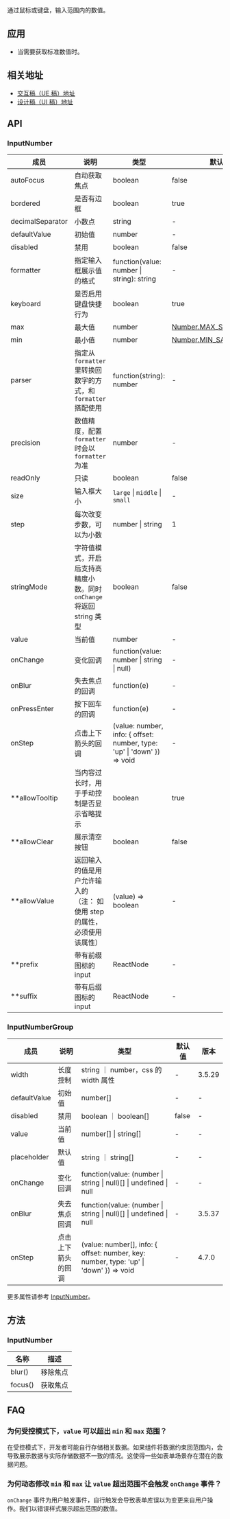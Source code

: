 通过鼠标或键盘，输入范围内的数值。
## 应用
- 当需要获取标准数值时。
## 相关地址
- [交互稿（UE 稿）地址](http://192.168.1.90/%E5%8D%97%E8%AE%AF%E7%BB%84%E4%BB%B6%E8%AE%BE%E8%AE%A1%E7%A8%BF/V3/ECRP%E7%BB%84%E4%BB%B6%E5%BA%93/ECRP%E7%BB%84%E4%BB%B6-UE/#g=1&p=%E6%95%B0%E5%AD%97%E8%BE%93%E5%85%A5%E6%A1%86)
- [设计稿（UI 稿）地址](http://192.168.1.90/%E5%8D%97%E8%AE%AF%E7%BB%84%E4%BB%B6%E8%AE%BE%E8%AE%A1%E7%A8%BF/V3/ECRP%E7%BB%84%E4%BB%B6%E5%BA%93/ECRP%E7%BB%84%E4%BB%B6-UI/#s33)
## API
### InputNumber
| 成员 | 说明 | 类型 | 默认值 | 版本 |
| --- | --- | --- | --- | --- |
| autoFocus | 自动获取焦点 | boolean | false | - |
| bordered | 是否有边框 | boolean | true | 4.12.0 |
| decimalSeparator | 小数点 | string | - | - |
| defaultValue | 初始值 | number | - | - |
| disabled | 禁用 | boolean | false | - |
| formatter | 指定输入框展示值的格式 | function(value: number \| string): string | - | - |
| keyboard | 是否启用键盘快捷行为 | boolean | true | 4.12.0 |
| max | 最大值 | number | [Number.MAX_SAFE_INTEGER](https://developer.mozilla.org/zh-CN/docs/Web/JavaScript/Reference/Global_Objects/Number/MAX_SAFE_INTEGER) | - |
| min | 最小值 | number | [Number.MIN_SAFE_INTEGER](https://developer.mozilla.org/zh-CN/docs/Web/JavaScript/Reference/Global_Objects/Number/MIN_SAFE_INTEGER) | - |
| parser | 指定从 `formatter` 里转换回数字的方式，和 `formatter` 搭配使用 | function(string): number | - | - |
| precision | 数值精度，配置 `formatter` 时会以 `formatter` 为准 | number | - | - |
| readOnly | 只读 | boolean | false | - |
| size | 输入框大小 | `large` \| `middle` \| `small` | - | - |
| step | 每次改变步数，可以为小数 | number \| string | 1 | - |
| stringMode | 字符值模式，开启后支持高精度小数。同时 `onChange` 将返回 string 类型 | boolean | false | 4.13.0 |
| value | 当前值 | number | - | - |
| onChange | 变化回调 | function(value: number \| string \| null) | - | - |
| onBlur | 失去焦点的回调 | function(e) | - | - |
| onPressEnter | 按下回车的回调 | function(e) | - | - |
| onStep | 点击上下箭头的回调 | (value: number, info: { offset: number, type: 'up' \| 'down' }) => void | - | 4.7.0 |
| \*\*allowTooltip | 当内容过长时，用于手动控制是否显示省略提示 | boolean | true |  |
| \*\*allowClear | 展示清空按钮 | boolean | false |  |
| \*\*allowValue | 返回输入的值是用户允许输入的（注： 如使用 step 的属性，必须使用该属性） | (value) => boolean | - |  |
| \*\*prefix | 带有前缀图标的 input | ReactNode | - |  |
| \*\*suffix | 带有后缀图标的 input | ReactNode | - |  |
### InputNumberGroup
| 成员 | 说明 | 类型 | 默认值 | 版本 |
| --- | --- | --- | --- | --- |
| width | 长度控制 | string ｜ number，css 的 width 属性 | - | 3.5.29 |
| defaultValue | 初始值 | number\[] | - | - |
| disabled | 禁用 | boolean ｜ boolean\[] | false | - |
| value | 当前值 | number\[] \| string\[] | - | - |
| placeholder | 默认值 | string ｜ string\[] | - | - |
| onChange | 变化回调 | function(value: (number \| string \| null)\[] \| undefined \| null | - | - |
| onBlur | 失去焦点回调 | function(value: (number \| string \| null)\[] \| undefined \| null | - | 3.5.37 |
| onStep | 点击上下箭头的回调 | (value: number\[], info: { offset: number, key: number, type: 'up' \| 'down' }) => void | - | 4.7.0 |
更多属性请参考 [InputNumber](#InputNumber)。
## 方法
### InputNumber
| 名称    | 描述     |
| ------- | -------- |
| blur()  | 移除焦点 |
| focus() | 获取焦点 |
## FAQ
### 为何受控模式下，`value` 可以超出 `min` 和 `max` 范围？
在受控模式下，开发者可能自行存储相关数据。如果组件将数据约束回范围内，会导致展示数据与实际存储数据不一致的情况。这使得一些如表单场景存在潜在的数据问题。
### 为何动态修改 `min` 和 `max` 让 `value` 超出范围不会触发 `onChange` 事件？
`onChange` 事件为用户触发事件，自行触发会导致表单库误以为变更来自用户操作。我们以错误样式展示超出范围的数值。
